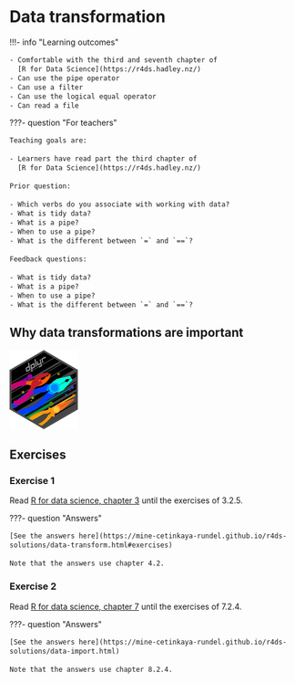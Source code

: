 # Data transformation

!!!- info "Learning outcomes"

    - Comfortable with the third and seventh chapter of
      [R for Data Science](https://r4ds.hadley.nz/)
    - Can use the pipe operator
    - Can use a filter
    - Can use the logical equal operator
    - Can read a file

???- question "For teachers"

    Teaching goals are:

    - Learners have read part the third chapter of
      [R for Data Science](https://r4ds.hadley.nz/)

    Prior question:

    - Which verbs do you associate with working with data?
    - What is tidy data?
    - What is a pipe?
    - When to use a pipe?
    - What is the different between `=` and `==`?

    Feedback questions:

    - What is tidy data?
    - What is a pipe?
    - When to use a pipe?
    - What is the different between `=` and `==`?

## Why data transformations are important

![The dplyr logo](../logo/dplyr_logo_50.png)

## Exercises

### Exercise 1

Read [R for data science, chapter 3](https://r4ds.hadley.nz/data-transform.html)
until the exercises of 3.2.5.

???- question "Answers"

    [See the answers here](https://mine-cetinkaya-rundel.github.io/r4ds-solutions/data-transform.html#exercises)

    Note that the answers use chapter 4.2.


### Exercise 2

Read [R for data science, chapter 7](https://r4ds.hadley.nz/data-import.html)
until the exercises of 7.2.4.

???- question "Answers"

    [See the answers here](https://mine-cetinkaya-rundel.github.io/r4ds-solutions/data-import.html)

    Note that the answers use chapter 8.2.4.



